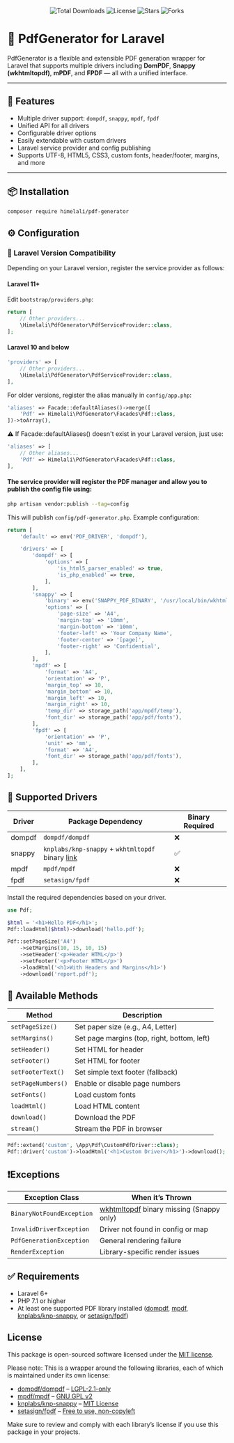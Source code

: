 <p align="center">
  <img src="https://img.shields.io/packagist/dt/himelali/pdf-generator" alt="Total Downloads"/>
  <img src="https://img.shields.io/github/license/himelali/pdf-generator" alt="License"/>
  <img src="https://img.shields.io/github/stars/himelali/pdf-generator" alt="Stars"/>
  <img src="https://img.shields.io/github/forks/himelali/pdf-generator" alt="Forks"/>
</p>

# 📄 PdfGenerator for Laravel

PdfGenerator is a flexible and extensible PDF generation wrapper for Laravel that supports multiple drivers including **DomPDF**, **Snappy (wkhtmltopdf)**, **mPDF**, and **FPDF** — all with a unified interface.

---

## 🚀 Features

- Multiple driver support: `dompdf`, `snappy`, `mpdf`, `fpdf`
- Unified API for all drivers
- Configurable driver options
- Easily extendable with custom drivers
- Laravel service provider and config publishing
- Supports UTF-8, HTML5, CSS3, custom fonts, header/footer, margins, and more

---

## 📦 Installation

```bash
composer require himelali/pdf-generator
```

## ⚙️ Configuration

### 🧪 Laravel Version Compatibility

Depending on your Laravel version, register the service provider as follows:

#### Laravel 11+

Edit `bootstrap/providers.php`:

```php
return [
    // Other providers...
    \Himelali\PdfGenerator\PdfServiceProvider::class,
];
```
#### Laravel 10 and below
```php
'providers' => [
    // Other providers...
    \Himelali\PdfGenerator\PdfServiceProvider::class,
],
```
For older versions, register the alias manually in `config/app.php`:
```php
'aliases' => Facade::defaultAliases()->merge([
    'Pdf' => Himelali\PdfGenerator\Facades\Pdf::class,
])->toArray(),
```
⚠️ If Facade::defaultAliases() doesn't exist in your Laravel version, just use:
```php
'aliases' => [
    // Other aliases...
    'Pdf' => Himelali\PdfGenerator\Facades\Pdf::class,
],
```

#### The service provider will register the PDF manager and allow you to publish the config file using:
```bash
php artisan vendor:publish --tag=config
```

This will publish `config/pdf-generator.php`. Example configuration:


```php
return [
    'default' => env('PDF_DRIVER', 'dompdf'),

    'drivers' => [
        'dompdf' => [
            'options' => [
                'is_html5_parser_enabled' => true,
                'is_php_enabled' => true,
            ],
        ],
        'snappy' => [
            'binary' => env('SNAPPY_PDF_BINARY', '/usr/local/bin/wkhtmltopdf'),
            'options' => [
                'page-size' => 'A4',
                'margin-top' => '10mm',
                'margin-bottom' => '10mm',
                'footer-left' => 'Your Company Name',
                'footer-center' => '[page]',
                'footer-right' => 'Confidential',
            ],
        ],
        'mpdf' => [
            'format' => 'A4',
            'orientation' => 'P',
            'margin_top' => 10,
            'margin_bottom' => 10,
            'margin_left' => 10,
            'margin_right' => 10,
            'temp_dir' => storage_path('app/mpdf/temp'),
            'font_dir' => storage_path('app/pdf/fonts'),
        ],
        'fpdf' => [
            'orientation' => 'P',
            'unit' => 'mm',
            'format' => 'A4',
            'font_dir' => storage_path('app/pdf/fonts'),
        ],
    ],
];
```

## 🧩 Supported Drivers

| Driver | Package Dependency                                   | Binary Required |
| ------ |------------------------------------------------------| --------------- |
| dompdf | `dompdf/dompdf`                                      | ❌               |
| snappy | `knplabs/knp-snappy` + `wkhtmltopdf` binary [link](https://github.com/KnpLabs/snappy) | ✅               |
| mpdf   | `mpdf/mpdf`                                          | ❌               |
| fpdf   | `setasign/fpdf`                                      | ❌               |


Install the required dependencies based on your driver.


```php
use Pdf;

$html = '<h1>Hello PDF</h1>';
Pdf::loadHtml($html)->download('hello.pdf');
```

```php
Pdf::setPageSize('A4')
    ->setMargins(10, 15, 10, 15)
    ->setHeader('<p>Header HTML</p>')
    ->setFooter('<p>Footer HTML</p>')
    ->loadHtml('<h1>With Headers and Margins</h1>')
    ->download('report.pdf');
```

## 📂 Available Methods
| Method             | Description                                 |
| ------------------ | ------------------------------------------- |
| `setPageSize()`    | Set paper size (e.g., A4, Letter)           |
| `setMargins()`     | Set page margins (top, right, bottom, left) |
| `setHeader()`      | Set HTML for header                         |
| `setFooter()`      | Set HTML for footer                         |
| `setFooterText()`  | Set simple text footer (fallback)           |
| `setPageNumbers()` | Enable or disable page numbers              |
| `setFonts()`       | Load custom fonts                           |
| `loadHtml()`       | Load HTML content                           |
| `download()`       | Download the PDF                            |
| `stream()`         | Stream the PDF in browser                   |


```php
Pdf::extend('custom', \App\Pdf\CustomPdfDriver::class);
Pdf::driver('custom')->loadHtml('<h1>Custom Driver</h1>')->download();
```

## ❗Exceptions
| Exception Class           | When it’s Thrown                                                     |
| ------------------------- |----------------------------------------------------------------------|
| `BinaryNotFoundException` | [wkhtmltopdf](https://wkhtmltopdf.org/) binary missing (Snappy only) |
| `InvalidDriverException`  | Driver not found in config or map                                    |
| `PdfGenerationException`  | General rendering failure                                            |
| `RenderException`         | Library-specific render issues                                       |


## ✅ Requirements
- Laravel 6+
- PHP 7.1 or higher
- At least one supported PDF library installed ([dompdf](https://dompdf.github.io), [mpdf](https://mpdf.github.io), [knplabs/knp-snappy](https://github.com/KnpLabs/snappy), or [setasign/fpdf](https://www.fpdf.org/))

## License

This package is open-sourced software licensed under the [MIT license](LICENSE.txt).

Please note: This is a wrapper around the following libraries, each of which is maintained under its own license:

- [dompdf/dompdf](https://github.com/dompdf/dompdf) – [LGPL-2.1-only](https://github.com/dompdf/dompdf/blob/master/LICENSE.LGPL)
- [mpdf/mpdf](https://github.com/mpdf/mpdf) – [GNU GPL v2](https://github.com/mpdf/mpdf/blob/development/LICENSE.txt)
- [knplabs/knp-snappy](https://github.com/KnpLabs/KnpSnappy) – [MIT License](https://github.com/KnpLabs/KnpSnappy/blob/master/LICENSE)
- [setasign/fpdf](http://www.fpdf.org/) – [Free to use, non-copyleft](http://www.fpdf.org/)

Make sure to review and comply with each library’s license if you use this package in your projects.
